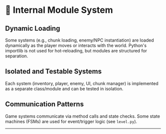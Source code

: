 # 🧩 Internal Module System

## Dynamic Loading
Some systems (e.g., chunk loading, enemy/NPC instantiation) are loaded dynamically as the player moves or interacts with the world. Python's importlib is not used for hot-reloading, but modules are structured for separation.

## Isolated and Testable Systems
Each system (inventory, player, enemy, UI, chunk manager) is implemented as a separate class/module and can be tested in isolation.

## Communication Patterns
Game systems communicate via method calls and state checks. Some state machines (FSMs) are used for event/trigger logic (see `level.py`).

---
